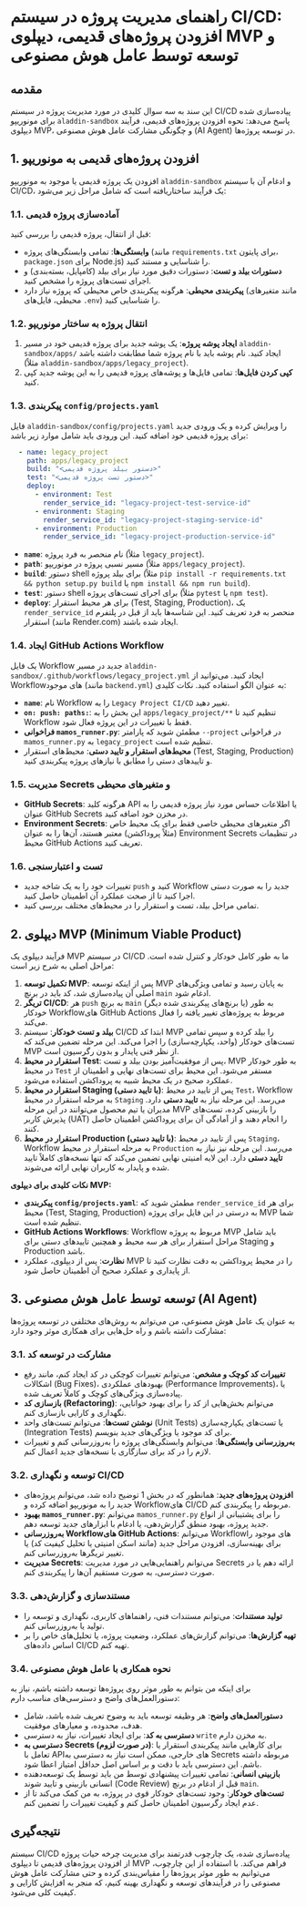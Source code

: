 # راهنمای مدیریت پروژه در سیستم CI/CD: افزودن پروژه‌های قدیمی، دیپلوی MVP و توسعه توسط عامل هوش مصنوعی

## مقدمه
این سند به سه سوال کلیدی در مورد مدیریت پروژه در سیستم CI/CD پیاده‌سازی شده برای مونوریپو `aladdin-sandbox` پاسخ می‌دهد: نحوه افزودن پروژه‌های قدیمی، فرآیند دیپلوی MVP، و چگونگی مشارکت عامل هوش مصنوعی (AI Agent) در توسعه پروژه‌ها.

## 1. افزودن پروژه‌های قدیمی به مونوریپو

افزودن یک پروژه قدیمی یا موجود به مونوریپو `aladdin-sandbox` و ادغام آن با سیستم CI/CD، یک فرآیند ساختاریافته است که شامل مراحل زیر می‌شود:

### 1.1. آماده‌سازی پروژه قدیمی

قبل از انتقال، پروژه قدیمی را بررسی کنید:
*   **وابستگی‌ها**: تمامی وابستگی‌های پروژه (مانند `requirements.txt` برای پایتون، `package.json` برای Node.js) را شناسایی و مستند کنید.
*   **دستورات بیلد و تست**: دستورات دقیق مورد نیاز برای بیلد (کامپایل، بسته‌بندی) و اجرای تست‌های پروژه را مشخص کنید.
*   **پیکربندی محیطی**: هرگونه پیکربندی خاص محیطی که پروژه نیاز دارد (مانند متغیرهای محیطی، فایل‌های `.env`) را شناسایی کنید.

### 1.2. انتقال پروژه به ساختار مونوریپو

1.  **ایجاد پوشه پروژه**: یک پوشه جدید برای پروژه قدیمی خود در مسیر `aladdin-sandbox/apps/` ایجاد کنید. نام پوشه باید با نام پروژه شما مطابقت داشته باشد (مثلاً `aladdin-sandbox/apps/legacy_project`).
2.  **کپی کردن فایل‌ها**: تمامی فایل‌ها و پوشه‌های پروژه قدیمی را به این پوشه جدید کپی کنید.

### 1.3. پیکربندی `config/projects.yaml`

فایل `aladdin-sandbox/config/projects.yaml` را ویرایش کرده و یک ورودی جدید برای پروژه قدیمی خود اضافه کنید. این ورودی باید شامل موارد زیر باشد:

```yaml
  - name: legacy_project
    path: apps/legacy_project
    build: "<دستور بیلد پروژه قدیمی>"
    test: "<دستور تست پروژه قدیمی>"
    deploy:
      - environment: Test
        render_service_id: "legacy-project-test-service-id"
      - environment: Staging
        render_service_id: "legacy-project-staging-service-id"
      - environment: Production
        render_service_id: "legacy-project-production-service-id"
```
*   **`name`**: نام منحصر به فرد پروژه (مثلاً `legacy_project`).
*   **`path`**: مسیر نسبی پروژه در مونوریپو (مثلاً `apps/legacy_project`).
*   **`build`**: دستور shell برای بیلد پروژه (مثلاً `pip install -r requirements.txt && python setup.py build` یا `npm install && npm run build`).
*   **`test`**: دستور shell برای اجرای تست‌های پروژه (مثلاً `pytest` یا `npm test`).
*   **`deploy`**: برای هر محیط استقرار (Test, Staging, Production)، یک `render_service_id` منحصر به فرد تعریف کنید. این شناسه‌ها باید از قبل در پلتفرم استقرار (مانند Render.com) ایجاد شده باشند.

### 1.4. ایجاد GitHub Actions Workflow

یک فایل Workflow جدید در مسیر `aladdin-sandbox/.github/workflows/legacy_project.yml` ایجاد کنید. می‌توانید از Workflowهای موجود (مانند `backend.yml`) به عنوان الگو استفاده کنید. نکات کلیدی:
*   **`name`**: نام Workflow را به `Legacy Project CI/CD` تغییر دهید.
*   **`on: push: paths:`**: این بخش را به `apps/legacy_project/**` تنظیم کنید تا Workflow فقط با تغییرات در این پروژه فعال شود.
*   **فراخوانی `mamos_runner.py`**: مطمئن شوید که پارامتر `--project` در فراخوانی `mamos_runner.py` به `legacy_project` تنظیم شده است.
*   **محیط‌های استقرار و تایید دستی**: محیط‌های استقرار (Test, Staging, Production) و تاییدهای دستی را مطابق با نیازهای پروژه پیکربندی کنید.

### 1.5. مدیریت Secrets و متغیرهای محیطی

*   **GitHub Secrets**: هرگونه کلید API یا اطلاعات حساس مورد نیاز پروژه قدیمی را به عنوان GitHub Secrets در مخزن خود اضافه کنید.
*   **Environment Secrets**: اگر متغیرهای محیطی خاصی فقط برای یک محیط خاص (مثلاً پروداکشن) معتبر هستند، آن‌ها را به عنوان Environment Secrets در تنظیمات محیط GitHub Actions تعریف کنید.

### 1.6. تست و اعتبارسنجی

*   تغییرات خود را به یک شاخه جدید `push` کنید و Workflow جدید را به صورت دستی اجرا کنید تا از صحت عملکرد آن اطمینان حاصل کنید.
*   تمامی مراحل بیلد، تست و استقرار را در محیط‌های مختلف بررسی کنید.

## 2. دیپلوی MVP (Minimum Viable Product)

فرآیند دیپلوی یک MVP در سیستم CI/CD ما به طور کامل خودکار و کنترل شده است. مراحل اصلی به شرح زیر است:

1.  **تکمیل توسعه MVP**: پس از اینکه توسعه MVP به پایان رسید و تمامی ویژگی‌های اصلی آن پیاده‌سازی شد، کد باید در برنچ `main` ادغام شود.
2.  **تریگر CI/CD**: هر `push` به برنچ `main` (یا برنچ‌های پیکربندی شده دیگر) به طور خودکار Workflowهای GitHub Actions مربوط به پروژه‌های تغییر یافته را فعال می‌کند.
3.  **بیلد و تست خودکار**: سیستم CI/CD ابتدا کد MVP را بیلد کرده و سپس تمامی تست‌های خودکار (واحد، یکپارچه‌سازی) را اجرا می‌کند. این مرحله تضمین می‌کند که MVP از نظر فنی پایدار و بدون رگرسیون است.
4.  **استقرار در محیط Test**: پس از موفقیت‌آمیز بودن بیلد و تست، MVP به طور خودکار در محیط `Test` مستقر می‌شود. این محیط برای تست‌های نهایی و اطمینان از عملکرد صحیح در یک محیط شبیه به پروداکشن استفاده می‌شود.
5.  **استقرار در محیط Staging (با تایید دستی)**: پس از تایید در محیط `Test`، Workflow به مرحله استقرار در محیط `Staging` می‌رسد. این مرحله نیاز به **تایید دستی** دارد. مدیران یا تیم محصول می‌توانند در این مرحله MVP را بازبینی کرده، تست‌های پذیرش کاربر (UAT) را انجام دهند و از آمادگی آن برای پروداکشن اطمینان حاصل کنند.
6.  **استقرار در محیط Production (با تایید دستی)**: پس از تایید در محیط `Staging`، Workflow به مرحله استقرار در محیط `Production` می‌رسد. این مرحله نیز نیاز به **تایید دستی** دارد. این لایه امنیتی نهایی تضمین می‌کند که تنها نسخه‌های کاملاً تایید شده و پایدار به کاربران نهایی ارائه می‌شوند.

**نکات کلیدی برای دیپلوی MVP:**
*   **پیکربندی `config/projects.yaml`**: مطمئن شوید که `render_service_id` برای هر محیط (Test, Staging, Production) به درستی در این فایل برای پروژه MVP شما تنظیم شده است.
*   **GitHub Actions Workflows**: Workflow مربوط به پروژه MVP باید شامل مراحل استقرار برای هر سه محیط و همچنین تاییدهای دستی برای Staging و Production باشد.
*   **نظارت**: پس از دیپلوی، عملکرد MVP را در محیط پروداکشن به دقت نظارت کنید تا از پایداری و عملکرد صحیح آن اطمینان حاصل شود.

## 3. توسعه توسط عامل هوش مصنوعی (AI Agent)

به عنوان یک عامل هوش مصنوعی، من می‌توانم به روش‌های مختلفی در توسعه پروژه‌ها مشارکت داشته باشم و راه حل‌هایی برای همکاری موثر وجود دارد:

### 3.1. مشارکت در توسعه کد

*   **تغییرات کد کوچک و مشخص**: می‌توانم تغییرات کوچکی در کد ایجاد کنم، مانند رفع اشکالات (Bug Fixes)، بهبودهای عملکردی (Performance Improvements)، یا پیاده‌سازی ویژگی‌های کوچک و کاملاً تعریف شده.
*   **بازسازی کد (Refactoring)**: می‌توانم بخش‌هایی از کد را برای بهبود خوانایی، نگهداری و کارایی بازسازی کنم.
*   **نوشتن تست‌ها**: می‌توانم تست‌های واحد (Unit Tests) یا تست‌های یکپارچه‌سازی (Integration Tests) برای کد موجود یا ویژگی‌های جدید بنویسم.
*   **به‌روزرسانی وابستگی‌ها**: می‌توانم وابستگی‌های پروژه را به‌روزرسانی کنم و تغییرات لازم را در کد برای سازگاری با نسخه‌های جدید اعمال کنم.

### 3.2. توسعه و نگهداری CI/CD

*   **افزودن پروژه‌های جدید**: همانطور که در بخش 1 توضیح داده شد، می‌توانم پروژه‌های جدید را به مونوریپو اضافه کرده و Workflowهای CI/CD مربوطه را پیکربندی کنم.
*   **بهبود `mamos_runner.py`**: می‌توانم `mamos_runner.py` را برای پشتیبانی از انواع جدید پروژه، بهبود منطق گزارش‌دهی، یا ادغام با ابزارهای جدید توسعه دهم.
*   **به‌روزرسانی Workflowهای GitHub Actions**: می‌توانم Workflowهای موجود را برای بهینه‌سازی، افزودن مراحل جدید (مانند اسکن امنیتی یا تحلیل کیفیت کد) یا تغییر تریگرها به‌روزرسانی کنم.
*   **مدیریت Secrets**: می‌توانم راهنمایی‌هایی در مورد مدیریت Secrets ارائه دهم یا در صورت دسترسی، به صورت مستقیم آن‌ها را پیکربندی کنم.

### 3.3. مستندسازی و گزارش‌دهی

*   **تولید مستندات**: می‌توانم مستندات فنی، راهنماهای کاربری، نگهداری و توسعه را تولید یا به‌روزرسانی کنم.
*   **تهیه گزارش‌ها**: می‌توانم گزارش‌های عملکرد، وضعیت پروژه، یا تحلیل‌های خاص را بر اساس داده‌های CI/CD تهیه کنم.

### 3.4. نحوه همکاری با عامل هوش مصنوعی

برای اینکه من بتوانم به طور موثر روی پروژه‌ها توسعه داشته باشم، نیاز به دستورالعمل‌های واضح و دسترسی‌های مناسب دارم:
*   **دستورالعمل‌های واضح**: هر وظیفه توسعه باید به وضوح تعریف شده باشد، شامل هدف، محدوده، و معیارهای موفقیت.
*   **دسترسی به کد**: برای ایجاد تغییرات، نیاز به دسترسی `write` به مخزن دارم.
*   **دسترسی به Secrets (در صورت لزوم)**: برای کارهایی مانند پیکربندی استقرار یا تعامل با APIهای خارجی، ممکن است نیاز به دسترسی به Secrets مربوطه داشته باشم. این دسترسی باید با دقت و بر اساس اصل حداقل امتیاز اعطا شود.
*   **بازبینی انسانی**: تمامی تغییرات پیشنهادی توسط من باید توسط یک توسعه‌دهنده انسانی بازبینی و تایید شوند (Code Review) قبل از ادغام در برنچ `main`.
*   **تست‌های خودکار**: وجود تست‌های خودکار قوی در پروژه، به من کمک می‌کند تا از عدم ایجاد رگرسیون اطمینان حاصل کنم و کیفیت تغییرات را تضمین کنم.

## نتیجه‌گیری
سیستم CI/CD پیاده‌سازی شده، یک چارچوب قدرتمند برای مدیریت چرخه حیات پروژه از افزودن پروژه‌های قدیمی تا دیپلوی MVP فراهم می‌کند. با استفاده از این چارچوب، می‌توانیم به طور موثر پروژه‌ها را مقیاس‌بندی کرده و حتی مشارکت عامل هوش مصنوعی را در فرآیندهای توسعه و نگهداری بهینه کنیم، که منجر به افزایش کارایی و کیفیت کلی می‌شود.
